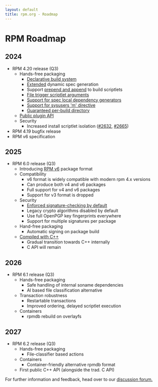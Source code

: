 ```yaml
---
layout: default
title: rpm.org - Roadmap
---
```


# RPM Roadmap

## 2024
* RPM 4.20 release (Q3)
  * Hands-free packaging
    * [Declarative build system](https://github.com/rpm-software-management/rpm/issues/1087)
    * [Extended](https://github.com/rpm-software-management/rpm/pull/2646) dynamic spec generation
    * Support [prepend and append](https://github.com/rpm-software-management/rpm/issues/1240) to build scriptlets
    * [File trigger scriptlet arguments](https://github.com/rpm-software-management/rpm/issues/2655)
    * [Support for spec local dependency generators](https://github.com/rpm-software-management/rpm/issues/782)
    * [Support for sysusers 'm' directive](https://github.com/rpm-software-management/rpm/issues/2816)
    * [Guaranteed per-build directory](https://github.com/rpm-software-management/rpm/issues/2078)
  * [Public plugin API](https://github.com/rpm-software-management/rpm/issues/1536)
  * Security
    * Increased install scriptlet isolation ([#2632](https://github.com/rpm-software-management/rpm/issues/2632), [#2665](https://github.com/rpm-software-management/rpm/issues/2665))
* RPM 4.19 bugfix release
* RPM v6 specification

## 2025
* RPM 6.0 release (Q3)
  * Introducing [RPM v6](https://github.com/rpm-software-management/rpm/discussions/2919) package format
  * Compatibility
    * v6 format is widely compatible with modern rpm 4.x versions
    * Can produce both v4 and v6 packages
    * Full support for v4 and v6 packages
    * Support for v3 format is dropped
  * Security
    * [Enforced signature-checking by default](https://github.com/rpm-software-management/rpm/issues/1573)
    * Legacy crypto algorithms disabled by default
    * Use full OpenPGP key fingerprints everywhere
    * Support for multiple signatures per package
  * Hand-free packaging
    * Automatic signing on package build
  * [Compiled with C++](https://github.com/rpm-software-management/rpm/discussions/2983)
    * Gradual transition towards C++ internally
    * C API will remain

## 2026
* RPM 6.1 release (Q3)
  * Hands-free packaging
    * Safe handling of internal soname dependencies
    * AI based file classification alternative
  * Transaction robustness
    * Restartable transactions
    * Improved ordering, delayed scriptlet execution
  * Containers
    * rpmdb rebuild on overlayfs

## 2027
* RPM 6.2 release (Q3)
  * Hands-free packaging
    * File-classifier based actions
  * Containers
    * Container-friendly alternative rpmdb format
  * First public C++ API (alongside the trad. C API)

For further information and feedback, head over to our [discussion forum.](https://github.com/rpm-software-management/rpm/discussions/2982)
